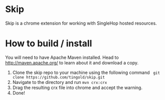 Skip
====

Skip is a chrome extension for working with SingleHop hosted resources. 


How to build / install
==
You will need to have Apache Maven installed. Head to http://maven.apache.org/ to learn about it and download a copy.

1. Clone the skip repo to your machine using the following command ``` git clone https://github.com/tingold/skip.git```
2. Navigate to the directory and run ```mvn crx:crx``` 
3. Drag the resulting crx file into chrome and accept the warning.
4. Done!
